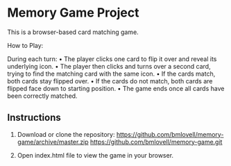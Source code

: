 # Memory Game Project

This is a browser-based card matching game. 

How to Play:

During each turn:
• The player clicks one card to flip it over and reveal its underlying icon.
• The player then clicks and turns over a second card, trying to find the matching card with the same icon.
• If the cards match, both cards stay flipped over.
• If the cards do not match, both cards are flipped face down to starting position.
• The game ends once all cards have been correctly matched.

## Instructions

1. Download or clone the repository:
https://github.com/bmlovell/memory-game/archive/master.zip
https://github.com/bmlovell/memory-game.git

2. Open index.html file to view the game in your browser.
